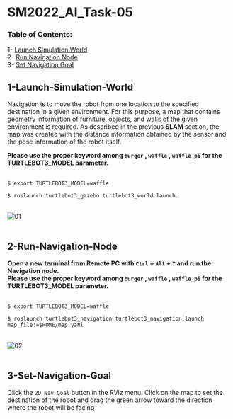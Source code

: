 # SM2022_AI_Task-05

### Table of Contents:
1- [Launch Simulation World](#1-Launch-Simulation-World) </br>
2- [Run Navigation Node](#2-Run-Navigation-Node) </br>
3- [Set Navigation Goal](#3-Set-Navigation-Goal) </br>

## 1-Launch-Simulation-World
Navigation is to move the robot from one location to the specified destination in a given environment. For this purpose, a map that contains geometry information of furniture, objects, and walls of the given environment is required. As described in the previous <b> SLAM </b> section, the map was created with the distance information obtained by the sensor and the pose information of the robot itself. </br>

<b> Please use the proper keyword among `burger` , `waffle` , `waffle_pi` for the TURTLEBOT3_MODEL parameter. </b> 
<br/>
<br/>

```$ export TURTLEBOT3_MODEL=waffle```

```$ roslaunch turtlebot3_gazebo turtlebot3_world.launch.```
</br>
</br>

![01](https://user-images.githubusercontent.com/101488769/185805169-475a2471-dc20-4f4f-a0a3-7b8c63eea5aa.png)
</br>
</br>


## 2-Run-Navigation-Node
<B> Open a new terminal from Remote PC with `Ctrl` + `Alt` + `T` and run the Navigation node. <br/>
Please use the proper keyword among `burger` , `waffle` , `waffle_pi` for the TURTLEBOT3_MODEL parameter. </b>
<br/>
<br/>

```$ export TURTLEBOT3_MODEL=waffle```

```$ roslaunch turtlebot3_navigation turtlebot3_navigation.launch map_file:=$HOME/map.yaml```
</br>
</br>

![02](https://user-images.githubusercontent.com/101488769/185805208-48f28fd6-b6d2-4b31-a107-7175e3ce4db1.png)
</br>
</br>


## 3-Set-Navigation-Goal
Click the `2D Nav Goal` button in the RViz menu. Click on the map to set the destination of the robot and drag the green arrow toward the direction where the robot will be facing
</br>
</br>


</br>
</br>

